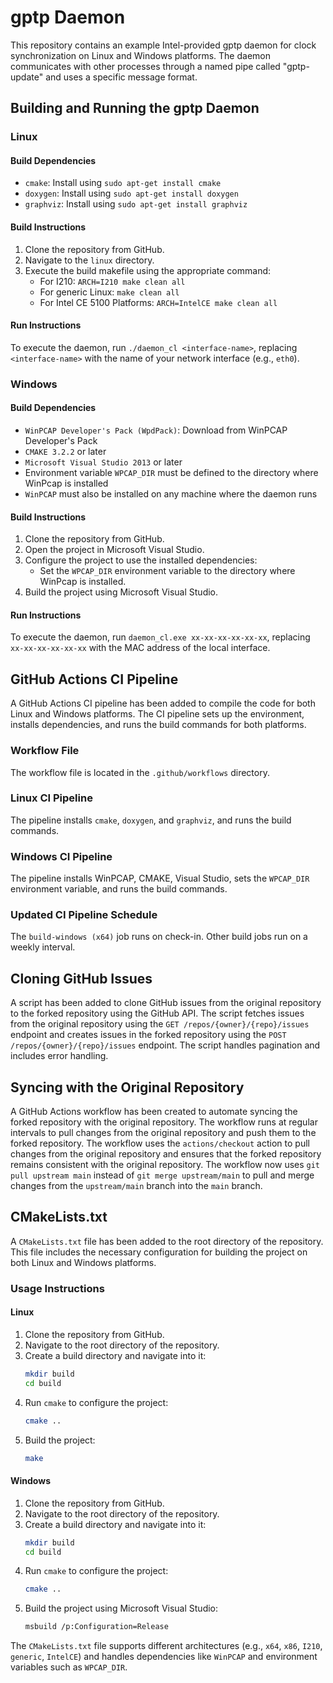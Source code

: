 # gptp Daemon

This repository contains an example Intel-provided gptp daemon for clock synchronization on Linux and Windows platforms. The daemon communicates with other processes through a named pipe called "gptp-update" and uses a specific message format.

## Building and Running the gptp Daemon

### Linux

#### Build Dependencies

* `cmake`: Install using `sudo apt-get install cmake`
* `doxygen`: Install using `sudo apt-get install doxygen`
* `graphviz`: Install using `sudo apt-get install graphviz`

#### Build Instructions

1. Clone the repository from GitHub.
2. Navigate to the `linux` directory.
3. Execute the build makefile using the appropriate command:
   * For I210: `ARCH=I210 make clean all`
   * For generic Linux: `make clean all`
   * For Intel CE 5100 Platforms: `ARCH=IntelCE make clean all`

#### Run Instructions

To execute the daemon, run `./daemon_cl <interface-name>`, replacing `<interface-name>` with the name of your network interface (e.g., `eth0`).

### Windows

#### Build Dependencies

* `WinPCAP Developer's Pack (WpdPack)`: Download from WinPCAP Developer's Pack
* `CMAKE 3.2.2` or later
* `Microsoft Visual Studio 2013` or later
* Environment variable `WPCAP_DIR` must be defined to the directory where WinPcap is installed
* `WinPCAP` must also be installed on any machine where the daemon runs

#### Build Instructions

1. Clone the repository from GitHub.
2. Open the project in Microsoft Visual Studio.
3. Configure the project to use the installed dependencies:
   * Set the `WPCAP_DIR` environment variable to the directory where WinPcap is installed.
4. Build the project using Microsoft Visual Studio.

#### Run Instructions

To execute the daemon, run `daemon_cl.exe xx-xx-xx-xx-xx-xx`, replacing `xx-xx-xx-xx-xx-xx` with the MAC address of the local interface.

## GitHub Actions CI Pipeline

A GitHub Actions CI pipeline has been added to compile the code for both Linux and Windows platforms. The CI pipeline sets up the environment, installs dependencies, and runs the build commands for both platforms.

### Workflow File

The workflow file is located in the `.github/workflows` directory.

### Linux CI Pipeline

The pipeline installs `cmake`, `doxygen`, and `graphviz`, and runs the build commands.

### Windows CI Pipeline

The pipeline installs WinPCAP, CMAKE, Visual Studio, sets the `WPCAP_DIR` environment variable, and runs the build commands.

### Updated CI Pipeline Schedule

The `build-windows (x64)` job runs on check-in. Other build jobs run on a weekly interval.

## Cloning GitHub Issues

A script has been added to clone GitHub issues from the original repository to the forked repository using the GitHub API. The script fetches issues from the original repository using the `GET /repos/{owner}/{repo}/issues` endpoint and creates issues in the forked repository using the `POST /repos/{owner}/{repo}/issues` endpoint. The script handles pagination and includes error handling.

## Syncing with the Original Repository

A GitHub Actions workflow has been created to automate syncing the forked repository with the original repository. The workflow runs at regular intervals to pull changes from the original repository and push them to the forked repository. The workflow uses the `actions/checkout` action to pull changes from the original repository and ensures that the forked repository remains consistent with the original repository. The workflow now uses `git pull upstream main` instead of `git merge upstream/main` to pull and merge changes from the `upstream/main` branch into the `main` branch.

## CMakeLists.txt

A `CMakeLists.txt` file has been added to the root directory of the repository. This file includes the necessary configuration for building the project on both Linux and Windows platforms.

### Usage Instructions

#### Linux

1. Clone the repository from GitHub.
2. Navigate to the root directory of the repository.
3. Create a build directory and navigate into it:
   ```sh
   mkdir build
   cd build
   ```
4. Run `cmake` to configure the project:
   ```sh
   cmake ..
   ```
5. Build the project:
   ```sh
   make
   ```

#### Windows

1. Clone the repository from GitHub.
2. Navigate to the root directory of the repository.
3. Create a build directory and navigate into it:
   ```sh
   mkdir build
   cd build
   ```
4. Run `cmake` to configure the project:
   ```sh
   cmake ..
   ```
5. Build the project using Microsoft Visual Studio:
   ```sh
   msbuild /p:Configuration=Release
   ```

The `CMakeLists.txt` file supports different architectures (e.g., `x64`, `x86`, `I210`, `generic`, `IntelCE`) and handles dependencies like `WinPCAP` and environment variables such as `WPCAP_DIR`.
